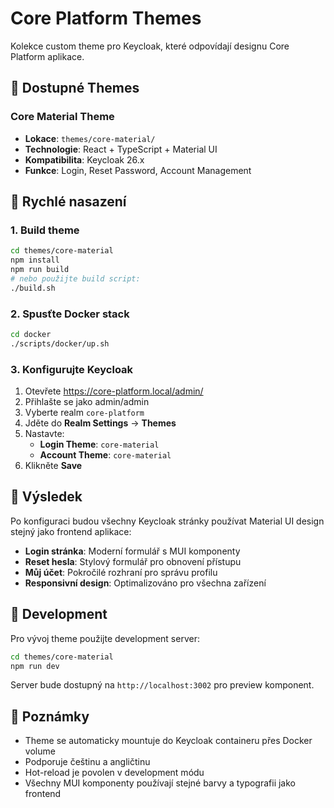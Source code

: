 # Core Platform Themes

Kolekce custom theme pro Keycloak, které odpovídají designu Core Platform aplikace.

## 🎨 Dostupné Themes

### Core Material Theme
- **Lokace**: `themes/core-material/`
- **Technologie**: React + TypeScript + Material UI
- **Kompatibilita**: Keycloak 26.x
- **Funkce**: Login, Reset Password, Account Management

## 🚀 Rychlé nasazení

### 1. Build theme
```bash
cd themes/core-material
npm install
npm run build
# nebo použijte build script:
./build.sh
```

### 2. Spusťte Docker stack
```bash
cd docker
./scripts/docker/up.sh
```

### 3. Konfigurujte Keycloak
1. Otevřete https://core-platform.local/admin/
2. Přihlašte se jako admin/admin
3. Vyberte realm `core-platform`
4. Jděte do **Realm Settings** → **Themes**
5. Nastavte:
   - **Login Theme**: `core-material`
   - **Account Theme**: `core-material`
6. Klikněte **Save**

## 🎯 Výsledek

Po konfiguraci budou všechny Keycloak stránky používat Material UI design stejný jako frontend aplikace:

- **Login stránka**: Moderní formulář s MUI komponenty
- **Reset hesla**: Stylový formulář pro obnovení přístupu  
- **Můj účet**: Pokročilé rozhraní pro správu profilu
- **Responsivní design**: Optimalizováno pro všechna zařízení

## 🔧 Development

Pro vývoj theme použijte development server:
```bash
cd themes/core-material
npm run dev
```

Server bude dostupný na `http://localhost:3002` pro preview komponent.

## 📝 Poznámky

- Theme se automaticky mountuje do Keycloak containeru přes Docker volume
- Podporuje češtinu a angličtinu
- Hot-reload je povolen v development módu
- Všechny MUI komponenty používají stejné barvy a typografii jako frontend